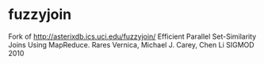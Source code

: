 # fuzzyjoin
Fork of http://asterixdb.ics.uci.edu/fuzzyjoin/ Efficient Parallel Set-Similarity Joins Using MapReduce. Rares Vernica, Michael J. Carey, Chen Li SIGMOD 2010

